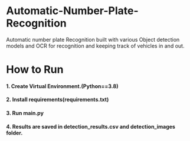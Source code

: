 # Automatic-Number-Plate-Recognition
Automatic number plate Recognition built with various Object detection models and OCR for recognition and keeping track of vehicles in and out.



# How to Run
#### 1. Create Virtual Environment.(Python==3.8)
#### 2. Install requirements(requirements.txt)
#### 3. Run main.py
#### 4. Results are saved in detection_results.csv and detection_images folder.
